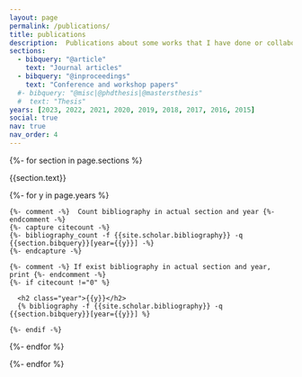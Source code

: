 ```yaml
---
layout: page
permalink: /publications/
title: publications
description:  Publications about some works that I have done or collaborated with. You can download the documents to read them in full.
sections:
  - bibquery: "@article"
    text: "Journal articles"
  - bibquery: "@inproceedings"
    text: "Conference and workshop papers"
  #- bibquery: "@misc|@phdthesis|@mastersthesis"
  #  text: "Thesis"
years: [2023, 2022, 2021, 2020, 2019, 2018, 2017, 2016, 2015]
social: true
nav: true
nav_order: 4
---
```

<!-- _pages/publications.md -->
<div class="publications">

{%- for section in page.sections %}
  <a id="{{section.text}}"></a>
  <p class="bibtitle">{{section.text}}</p>
  {%- for y in page.years %}

    {%- comment -%}  Count bibliography in actual section and year {%- endcomment -%}
    {%- capture citecount -%}
    {%- bibliography_count -f {{site.scholar.bibliography}} -q {{section.bibquery}}[year={{y}}] -%}
    {%- endcapture -%}

    {%- comment -%} If exist bibliography in actual section and year, print {%- endcomment -%}
    {%- if citecount !="0" %}

      <h2 class="year">{{y}}</h2>
      {% bibliography -f {{site.scholar.bibliography}} -q {{section.bibquery}}[year={{y}}] %}

    {%- endif -%}

  {%- endfor %}

{%- endfor %}

</div>